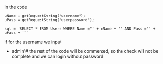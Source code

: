in the code 
```
uName = getRequestString("username");  
uPass = getRequestString("userpassword");  
  
sql = 'SELECT * FROM Users WHERE Name ="' + uName + '" AND Pass ="' + uPass + '"'
```
if for the username we input
- admin'#
the rest of the code will be commented, so the check will not be complete and we can login without password